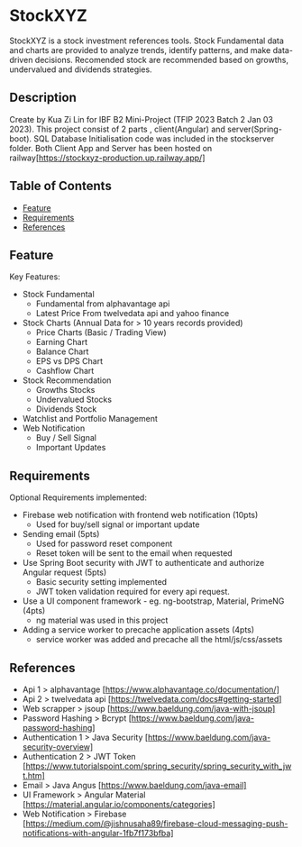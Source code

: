 # StockXYZ

StockXYZ is a stock investment references tools. Stock Fundamental data and charts are provided to analyze trends, identify patterns, and make data-driven decisions. Recomended stock are recommended based on growths, undervalued and dividends strategies.

## Description

Create by Kua Zi Lin for IBF B2 Mini-Project (TFIP 2023 Batch 2 Jan 03 2023). This project consist of 2 parts , client(Angular) and server(Spring-boot). SQL Database Initialisation code was included in the stockserver folder. Both Client App and Server has been hosted on railway[https://stockxyz-production.up.railway.app/]


## Table of Contents

- [Feature](#feature)
- [Requirements](#requirements)
- [References](#references)

## Feature

Key Features:
- Stock Fundamental
  - Fundamental from alphavantage api
  - Latest Price From twelvedata api and yahoo finance
- Stock Charts (Annual Data for > 10 years records provided)
  - Price Charts (Basic / Trading View)
  - Earning Chart
  - Balance Chart 
  - EPS vs DPS Chart
  - Cashflow Chart
- Stock Recommendation
  - Growths Stocks
  - Undervalued Stocks
  - Dividends Stock
- Watchlist and Portfolio Management
- Web Notification
  - Buy / Sell Signal
  - Important Updates


## Requirements

Optional Requirements implemented:
- Firebase web notification with frontend web notification (10pts)
  - Used for buy/sell signal or important update
- Sending email (5pts)
  - Used for password reset component
  - Reset token will be sent to the email when requested
- Use Spring Boot security with JWT to authenticate and authorize Angular request (5pts)
  - Basic security setting implemented
  - JWT token validation required for every api request.
- Use a UI component framework - eg. ng-bootstrap, Material, PrimeNG (4pts)
  - ng material was used in this project
- Adding a service worker to precache application assets (4pts)
  - service worker was added and precache all the html/js/css/assets


## References
- Api 1 > alphavantage [https://www.alphavantage.co/documentation/]
- Api 2 > twelvedata api [https://twelvedata.com/docs#getting-started]
- Web scrapper > jsoup [https://www.baeldung.com/java-with-jsoup]
- Password Hashing > Bcrypt [https://www.baeldung.com/java-password-hashing]
- Authentication 1 > Java Security [https://www.baeldung.com/java-security-overview]
- Authentication 2 > JWT Token [https://www.tutorialspoint.com/spring_security/spring_security_with_jwt.htm]
- Email > Java Angus [https://www.baeldung.com/java-email]
- UI Framework > Angular Material [https://material.angular.io/components/categories]
- Web Notification > Firebase [https://medium.com/@jishnusaha89/firebase-cloud-messaging-push-notifications-with-angular-1fb7f173bfba]


